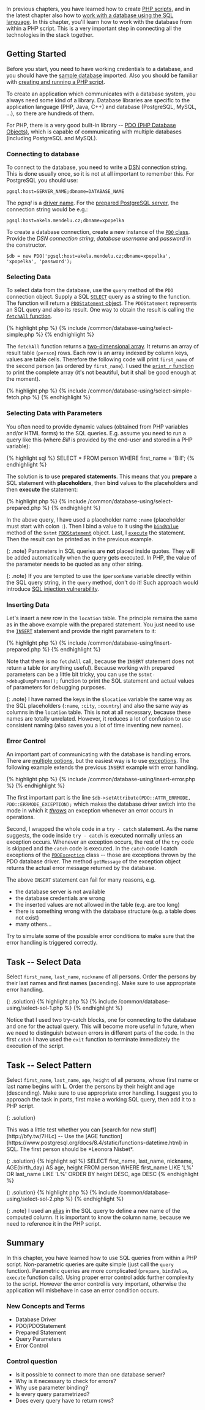 
In previous chapters, you have learned how to create [PHP scripts](../backend-intro/), and
in the latest chapter also how to
[work with a database using the SQL language](../database-intro/).
In this chapter, you'll learn how to work with the database from within a
PHP script. This is a very important step in connecting all the
technologies in the stack together.

## Getting Started
Before you start, you need to have working credentials to a database, and
you should have the [sample database](../database-intro/#database-schema) imported. Also you should be
familiar with [creating and running a PHP script](../backend-intro/#getting-started).

To create an application which communicates with a database system, you
always need some kind of a library. Database libraries are specific to
the application language (PHP, Java, C++) and database (PostgreSQL, MySQL, ...),
so there are hundreds of them.

For PHP, there is a very good built-in library -- [PDO (PHP Database Objects)](http://php.net/manual/en/class.pdo.php),
which is capable of communicating with multiple databases (including PostgreSQL and MySQL).

### Connecting to database
To connect to the database, you need to write a [DSN](http://php.net/manual/en/pdo.construct.php) connection string. This is
done usually once, so it is not at all important to remember this. For PostgreSQL you should
use:

    pgsql:host=SERVER_NAME;dbname=DATABASE_NAME

The *pgsql* is a [driver name](http://php.net/manual/en/ref.pdo-pgsql.connection.php).
For the [prepared PostgreSQL server](http://php.net/manual/en/ref.pdo-pgsql.connection.php), the
connection string would be e.g.:

    pgsql:host=akela.mendelu.cz;dbname=xpopelka

To create a database connection, create a new instance of the [`PDO` class](http://php.net/manual/en/class.pdo.php).
Provide the *DSN connection string*, *database username* and *password* in the constructor.

~~~ php?start_inline=1
$db = new PDO('pgsql:host=akela.mendelu.cz;dbname=xpopelka', 'xpopelka', 'password');
~~~

### Selecting Data
To select data from the database, use the `query` method of the `PDO` connection object.
Supply a SQL [`SELECT`](../database-intro/#select) query as a string to the function. The function will
return a [`PDOStatement` object](http://php.net/manual/en/class.pdostatement.php). The `PDOStatement`
represents an SQL query and
also its result. One way to obtain the result is calling the
[`fetchAll` function](http://php.net/manual/en/pdostatement.fetchall.php).

{% highlight php %}
{% include /common/database-using/select-simple.php %}
{% endhighlight %}

The `fetchAll` function returns a [two-dimensional array](../backend-intro/array/). It returns an array
of result table (`person`) rows. Each row is an array indexed by column keys, values
are table cells. Therefore the following code will print `first_name` of the
second person (as ordered by `first_name`). I used the [`print_r` function](http://php.net/manual/en/function.print-r.php) to
print the complete array (it's not beautiful, but it shall be good enough at the moment).

{% highlight php %}
{% include /common/database-using/select-simple-fetch.php %}
{% endhighlight %}

### Selecting Data with Parameters
You often need to provide dynamic values (obtained from PHP variables and/or HTML forms) to
the SQL queries. E.g. assume you need to run a query like this (where *Bill* is provided
by the end-user and stored in a PHP variable):

{% highlight sql %}
SELECT * FROM person WHERE first_name = 'Bill';
{% endhighlight %}

The solution is to use **prepared statements**. This means that you **prepare** a
SQL statement with **placeholders**, then **bind** values to the placeholders and
then **execute** the statement:

{% highlight php %}
{% include /common/database-using/select-prepared.php %}
{% endhighlight %}

In the above query, I have used a placeholder name `:name` (placeholder must start with colon `:`).
Then I bind a value to it using the [`bindValue`](http://php.net/manual/en/pdostatement.bindvalue.php)
method of the `$stmt` [`PDOStatement`](http://php.net/manual/en/class.pdostatement.php)
object. Last, I [`execute`](http://php.net/manual/en/pdostatement.execute.php) the statement.
Then the result can be printed as in the previous example.

{: .note}
Parameters in SQL queries are **not** placed inside quotes. They will be added automatically
when the query gets executed. In PHP, the value of the parameter needs to be quoted as
any other string.

{: .note}
If you are tempted to use the `$personName` variable directly within the SQL query string,
in the `query` method, don't do it! Such approach would introduce [SQL injection vulnerability](/articles/security/sql-injection/).

### Inserting Data
Let's insert a new row in the `location` table. The principle remains the same as in the
above example with the prepared statement. You just need to use the [`INSERT`](../database-intro/#insert) statement and
provide the right parameters to it:

{% highlight php %}
{% include /common/database-using/insert-prepared.php %}
{% endhighlight %}

Note that there is no `fetchAll` call, because the `INSERT` statement does not return a table
(or anything useful). Because working with prepared parameters can be a little bit tricky, you can
use the `$stmt->debugDumpParams();` function to print the SQL statement and actual values of parameters for
debugging purposes.

{: .note}
I have named the keys in the `$location` variable the same way as the SQL placeholders (`:name`, `:city`, `:country`)
and also the same way as columns in the `location` table. This is not at all necessary, because these names
are totally unrelated. However, it reduces a lot of confusion to use consistent naming (also saves you a lot of time inventing
new names).

### Error Control
An important part of communicating with the database is handling errors. There are
[multiple options](http://php.net/manual/en/pdo.error-handling.php), but the easiest way is to use [exceptions](http://php.net/manual/en/language.exceptions.php).
The following example extends the previous `INSERT` example with
error handling.

{% highlight php %}
{% include /common/database-using/insert-error.php %}
{% endhighlight %}

The first important part is the line `$db->setAttribute(PDO::ATTR_ERRMODE, PDO::ERRMODE_EXCEPTION);`
which makes the database driver switch into the mode in which it [*throws*](todo) an exception
whenever an error occurs in operations.

Second, I wrapped the whole code in a `try - catch` statement. As the name suggests, the code
inside `try - catch` is executed normally unless an exception occurs. Whenever an exception
occurs, the rest of the `try` code is skipped and the `catch` code is executed.
In the `catch` code I catch exceptions of the [`PDOException`](http://php.net/manual/en/class.pdoexception.php)
class -- those are exceptions
thrown by the PDO database driver. The method `getMessage` of the exception object returns the
actual error message returned by the database.

The above `INSERT` statement can fail for many reasons, e.g.

- the database server is not available
- the database credentials are wrong
- the inserted values are not allowed in the table (e.g. are too long)
- there is something wrong with the database structure (e.g. a table does not exist)
- many others...

Try to simulate some of the possible error conditions to make sure that the
error handling is triggered correctly.

## Task -- Select Data
Select `first_name`, `last_name`, `nickname` of all persons. Order the persons by their
last names and first names (ascending). Make sure to use appropriate error handling.

{: .solution}
{% highlight php %}
{% include /common/database-using/select-sol-1.php %}
{% endhighlight %}

Notice that I used two try-catch blocks, one for connecting to the database and one for the
actual query. This will become more useful in future, when we need to distinguish between
errors in different parts of the code. In the first `catch` I have used the `exit` function to
terminate immediately the execution of the script.

## Task -- Select Pattern
Select `first_name`, `last_name`, `age`, `height` of all persons, whose first name or last name
begins with **L**. Order the persons by their
height and age (descending). Make sure to use appropriate error handling. I suggest you to approach
the task in parts, first make a working SQL query, then add it to a PHP script.

{: .solution}
<div markdown='1'>
This was a little test whether you can [search for new stuff](http://bfy.tw/7HLc) --
Use the [AGE function](https://www.postgresql.org/docs/8.4/static/functions-datetime.html) in SQL.
The first person should be *Leonora Nisbet*.
</div>

{: .solution}
{% highlight sql %}
SELECT first_name, last_name, nickname, AGE(birth_day) AS age, height
		FROM person
		WHERE first_name LIKE 'L%' OR last_name LIKE 'L%'
		ORDER BY height DESC, age DESC
{% endhighlight %}

{: .solution}
{% highlight php %}
{% include /common/database-using/select-sol-2.php %}
{% endhighlight %}

{: .note}
I used an [alias](/articles/sql-join/#aliases) in the SQL query to define a new
name of the computed column. It is important to know
 the column name, because we need to reference it in the PHP script.

## Summary
In this chapter, you have learned how to use SQL queries from within a PHP script.
Non-parametric queries are quite simple (just call the `query` function). Parametric
queries are more complicated (`prepare`, `bindValue`, `execute` function calls).
Using proper error control adds further complexity to the script. However the error control
is very important, otherwise the application will misbehave in case an error condition occurs.

### New Concepts and Terms
- Database Driver
- PDO/PDOStatement
- Prepared Statement
- Query Parameters
- Error Control

### Control question
- Is it possible to connect to more than one database server?
- Why is it necessary to check for errors?
- Why use parameter binding?
- Is every query parametrized?
- Does every query have to return rows?